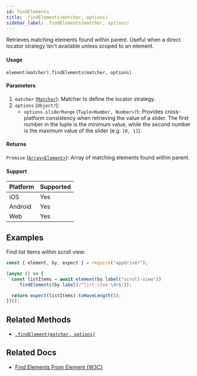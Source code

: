 ```yaml
---
id: findElements
title: .findElements(matcher, options)
sidebar_label: .findElements(matcher, options)
---
```


Retrieves matching elements found within parent. Useful when a direct locator strategy isn't available unless scoped to an element.

#### Usage

```text
element(matcher).findElements(matcher, options)
```

#### Parameters

1. `matcher` ([`Matcher`](../matchers.md)): Matcher to define the locator strategy.
2. `options` (`Object?`):
    - `options.sliderRange` (`Tuple<Number, Number>?`): Provides cross-platform consistency when retrieving the value of a slider. The first number in the tuple is the minimum value, while the second number is the maximum value of the slider (e.g. `[0, 1]`).

#### Returns

`Promise` ([`Array<Element>`](../element.md)): Array of matching elements found within parent.

#### Support

| Platform | Supported |
| -------- | --------- |
| iOS      | Yes       |
| Android  | Yes       |
| Web      | Yes       |

## Examples

Find list items within scroll view:

```javascript
const { element, by, expect } = require("appdriver");

(async () => {
  const listItems = await element(by.label("scroll-view"))
    .findElements(by.label(/^list-item-\d+$/));

  return expect(listItems).toHaveLength(5);
})();
```

## Related Methods

- [`.findElement(matcher, options)`](./findElement.md)

## Related Docs

- [Find Elements From Element (W3C)](https://www.w3.org/TR/webdriver/#find-elements-from-element)